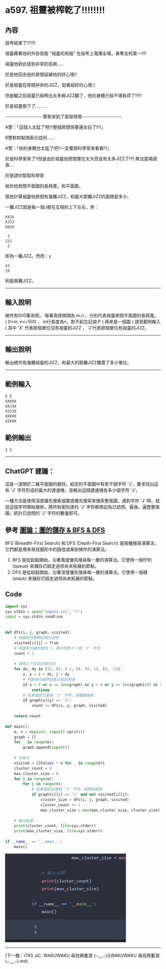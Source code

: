 # a597. 祖靈被榨乾了!!!!!!!!

## 內容

段考結束了!!!!!!!

祖靈藉著他的外掛技能 "祖靈的祝福" 在段考上電爆全場，勇奪全校第一!!!!

祖靈他對此感到非常的高興.....

於是他回去他的房間延續他的好心情!!

於是祖靈在房間拼命的JIZZ，抱著超好的心情:)

但是繼之前祖靈已經榨出太多碗JIZZ麵了，他的身體已經不堪負荷了!!!!!

於是祖靈倒下了.........

-------------------警察來到了案發現場--------------------

A警：「這個人太猛了吧!!!整個房間快要遍全白了!!!!」

B警默默點頭表示認同......

A警：「他的身體也太猛了吧!!一定要請科學家來看看!!!」

於是科學家來了!!但是由於祖靈他房間實在太大而且有太多JIZZ了!!!! 無法當場調查....

於是請你幫幫科學家

給你他房間平面圖的長與寬，和平面圖，

幫他計算祖靈他房間有幾攤JIZZ，和最大那攤JIZZ的面積是多少。

 一攤JIZZ就是每一個J都在互相的上下左右，例：

```
XXJX
XJJJ
XXJX 
```

```
 J
JJJ
 J
```

即為一攤JIZZ。然而：y

```
XJ
JX
```

則是兩攤JIZZ。 

---

## 輸入說明

總共有500筆測資。
每筆測資開頭為 m,n ，分別代表祖靈房間平面圖的長與寬。 ( 0<m, n<=500 ， m行長度為n，對不起忘記說:P )
再來是一個圖  ( 請見範例輸入 ) 
其中 'X' 代表那個單位沒有祖靈的JIZZ ， 'J'代表那個單位有祖靈的JIZZ。 

---

## 輸出說明

輸出總共有幾攤祖靈的JIZZ，和最大的那攤JIZZ覆蓋了多少單位。 

---

## 範例輸入

```
5 5
XXXXX
XXJJX
XJJJX
XXXXX
XJXXX
```

## 範例輸出

```
2 5
```

---

## ChatGPT 建議：

這是一道關於二維平面圖的題目。給定的平面圖中有若干個字符 'J'，要求找出這些 'J' 字符形成的最大的連通塊，並輸出這個連通塊有多少個字符 'J'。

一種方法是使用深度優先搜索或廣度優先搜索來搜索整張圖。遇到字符 'J' 時，就從這個字符開始搜索，將所有能到達的 'J' 字符都標記為已訪問。最後，遍歷整張圖，統計已訪問的 'J' 字符的數量即可。



## 參考  [圖論：圖的儲存 & BFS & DFS](https://youtu.be/aH6vyJW7hEo)

BFS (Breadth-First Search) 和 DFS (Depth-First Search) 是兩種搜尋演算法，它們都是用來尋找圖形中的路徑或某些條件的演算法。

1. BFS 是從起點開始，沿著寬度優先搜尋每一層的演算法。它使用一個佇列 (queue) 來儲存已經走過但尚未拓展的節點。
2. DFS 是從起點開始，沿著深度優先搜尋每一層的演算法。它使用一個棧 (stack) 來儲存已經走過但尚未拓展的節點。



## Code

```python
import sys
sys.stdin = open("input2.txt", "r")
input = sys.stdin.readline


def dfs(i, j, graph, visited):
    # 將當前位置標記為已訪問
    visited[i][j] = True
    # 將當前位置的值加 1，表示找到了一個 'J' 字符
    count = 1

    # 搜索上下左右四個方向
    for dx, dy in [(1, 0), (-1, 0), (0, 1), (0, -1)]:
        x, y = i + dx, j + dy
        # 判斷是否越界或者已經訪問過
        if x < 0 or x >= len(graph) or y < 0 or y >= len(graph[0]) or visited[x][y]:
            continue
        # 如果當前位置是 'J' 字符，就繼續搜索
        if graph[x][y] == 'J':
            count += dfs(x, y, graph, visited)

    return count

def main():
    m, n = map(int, input().split())
    graph = []
    for _ in range(m):
        graph.append(input())

    # 初始化
    visited = [[False] * n for _ in range(m)]
    cluster_count = 0
    max_cluster_size = 0
    for i in range(m):
        for j in range(n):
            # 如果當前位置是 'J' 字符，就開始搜索
            if graph[i][j] == 'J' and not visited[i][j]:
                cluster_size = dfs(i, j, graph, visited)
                cluster_count += 1
                max_cluster_size = max(max_cluster_size, cluster_size)

    # 輸出結果
    print(cluster_count, file=sys.stderr)
    print(max_cluster_size, file=sys.stderr)

if __name__ == '__main__':
    main()
```

![2_1](Picture/2_1.png)

---

[下一題：i793. pC. WAKUWAKU 尋找興奮源 (⌓‿⌓)](WAKUWAKU 尋找興奮源 (⌓‿⌓).md)
